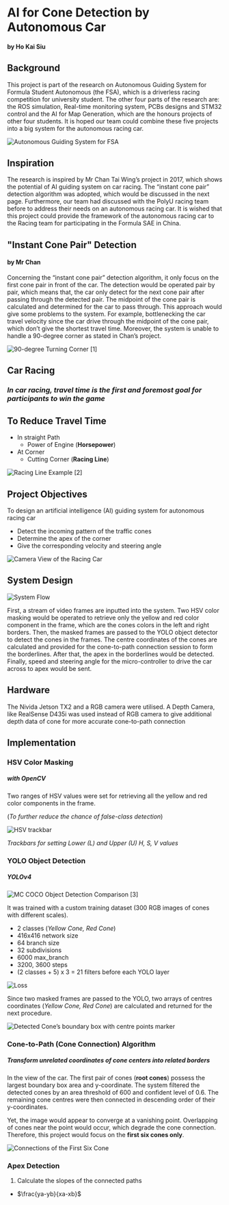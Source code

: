 # AI for Cone Detection by Autonomous Car
#### by Ho Kai Siu

## Background
This project is part of the research on Autonomous Guiding System for Formula Student Autonomous (the FSA), which is a driverless racing competition for university student. The other four parts of the research are: the ROS simulation, Real-time monitoring system, PCBs designs and STM32 control and the AI for Map Generation, which are the honours projects of other four students. It is hoped our team could combine these five projects into a big system for the autonomous racing car.

![Autonomous Guiding System for FSA](/Pic/BG.png)

## Inspiration
The research is inspired by Mr Chan Tai Wing’s project in 2017, which shows the potential of AI guiding system on car racing. The “instant cone pair” detection algorithm was adopted, which would be discussed in the next page. Furthermore, our team had discussed with the PolyU racing team before to address their needs on an autonomous racing car. It is wished that this project could provide the framework of the autonomous racing car to the Racing team for participating in the Formula SAE in China.

## "Instant Cone Pair" Detection
#### by Mr Chan
Concerning the “instant cone pair” detection algorithm, it only focus on the first cone pair in front of the car. The detection would be operated pair by pair, which means that, the car only detect for the next cone pair after passing through the detected pair. The midpoint of the cone pair is calculated and determined for the car to pass through. This approach would give some problems to the system. For example, bottlenecking the car travel velocity since the car drive through the midpoint of the cone pair, which don’t give the shortest travel time. Moreover, the system is unable to handle a 90-degree corner as stated in Chan’s project.

![90-degree Turning Corner [1]](/Pic/90corner.png)

## Car Racing
### *In car racing, travel time is the first and foremost goal for participants to win the game*

## To Reduce Travel Time
* In straight Path
  * Power of Engine (**Horsepower**)
* At Corner
  * Cutting Corner (**Racing Line**)

![Racing Line Example [2]](/Pic/RacingLine.png)

## Project Objectives
To design an artificial intelligence (AI) guiding system for autonomous racing car
* Detect the incoming pattern of the traffic cones
* Determine the apex of the corner
* Give the corresponding velocity and steering angle

![Camera View of the Racing Car](/Pic/cameraview.png)

## System Design
![System Flow](/Pic/systemdesign.png)

First, a stream of video frames are inputted into the system. Two HSV color masking would be operated to retrieve only the yellow and red color component in the frame, which are the cones colors in the left and right borders. Then, the masked frames are passed to the YOLO object detector to detect the cones in the frames. The centre coordinates of the cones are calculated and provided for the cone-to-path connection session to form the borderlines. After that, the apex in the borderlines would be detected. Finally, speed and steering angle for the micro-controller to drive the car across to apex would be sent.

## Hardware
The Nivida Jetson TX2 and a RGB camera were utilised. A Depth Camera, like RealSense D435i was used instead of RGB camera to give additional depth data of cone for more accurate cone-to-path connection

## Implementation
### HSV Color Masking
##### *with OpenCV*
Two ranges of HSV values were set for retrieving all the yellow and red color components in the frame. 

(*To further reduce the chance of false-class detection*)

![HSV trackbar](/Pic/hsvtrackbar.png)

*Trackbars for setting Lower (L) and Upper (U) H, S, V values*

### YOLO Object Detection
##### *YOLOv4*
![MC COCO Object Detection Comparison [3]](/Pic/yolov4.png)

It was trained with a custom training dataset (300 RGB images of cones with different scales). 
* 2 classes (*Yellow Cone, Red Cone*)
* 416x416 network size
* 64 branch size
* 32 subdivisions
* 6000 max_branch
* 3200, 3600 steps
* (2 classes + 5) x 3 = 21 filters before each YOLO layer

![Loss](/Pic/loss.jpeg)

Since two masked frames are passed to the YOLO, two arrays of centres coordinates (*Yellow Cone, Red Cone*) are calculated and returned for the next procedure.

![Detected Cone’s boundary box with centre points marker](/Pic/detectedcenter.png)

### Cone-to-Path (Cone Connection) Algorithm
##### *Transform unrelated coordinates of cone centers into related borders*
In the view of the car. The first pair of cones (**root cones**) possess the largest boundary box area and y-coordinate. The system filtered the detected cones by an area threshold of 600 and confident level of 0.6. The remaining cone centres were then connected in descending order of their y-coordinates.

Yet, the image would appear to converge at a vanishing point. Overlapping of cones near the point would occur, which degrade the cone connection. Therefore, this project would focus on the **first six cones only**.

![Connections of the First Six Cone](/Pic/connect6.png)

### Apex Detection
1. Calculate the slopes of the connected paths
  * $\frac{ya-yb}{xa-xb}$

